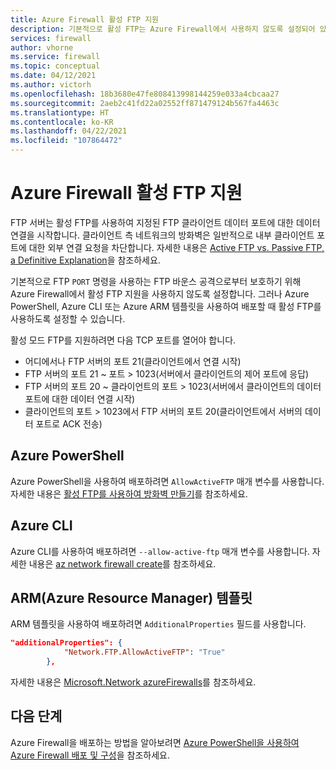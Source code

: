```yaml
---
title: Azure Firewall 활성 FTP 지원
description: 기본적으로 활성 FTP는 Azure Firewall에서 사용하지 않도록 설정되어 있습니다. PowerShell, CLI 및 ARM 템플릿을 사용하여 이 기능을 사용하도록 설정할 수 있습니다.
services: firewall
author: vhorne
ms.service: firewall
ms.topic: conceptual
ms.date: 04/12/2021
ms.author: victorh
ms.openlocfilehash: 18b3680e47fe808413998144259e033a4cbcaa27
ms.sourcegitcommit: 2aeb2c41fd22a02552ff871479124b567fa4463c
ms.translationtype: HT
ms.contentlocale: ko-KR
ms.lasthandoff: 04/22/2021
ms.locfileid: "107864472"
---
```

# <a name="azure-firewall-active-ftp-support"></a>Azure Firewall 활성 FTP 지원

FTP 서버는 활성 FTP를 사용하여 지정된 FTP 클라이언트 데이터 포트에 대한 데이터 연결을 시작합니다. 클라이언트 측 네트워크의 방화벽은 일반적으로 내부 클라이언트 포트에 대한 외부 연결 요청을 차단합니다. 자세한 내용은 [Active FTP vs. Passive FTP, a Definitive Explanation](https://slacksite.com/other/ftp.html)을 참조하세요.

기본적으로 FTP `PORT` 명령을 사용하는 FTP 바운스 공격으로부터 보호하기 위해 Azure Firewall에서 활성 FTP 지원을 사용하지 않도록 설정합니다. 그러나 Azure PowerShell, Azure CLI 또는 Azure ARM 템플릿을 사용하여 배포할 때 활성 FTP를 사용하도록 설정할 수 있습니다.

활성 모드 FTP를 지원하려면 다음 TCP 포트를 열어야 합니다.

- 어디에서나 FTP 서버의 포트 21(클라이언트에서 연결 시작)
- FTP 서버의 포트 21 ~ 포트 > 1023(서버에서 클라이언트의 제어 포트에 응답)
- FTP 서버의 포트 20 ~ 클라이언트의 포트 > 1023(서버에서 클라이언트의 데이터 포트에 대한 데이터 연결 시작)
- 클라이언트의 포트 > 1023에서 FTP 서버의 포트 20(클라이언트에서 서버의 데이터 포트로 ACK 전송)

## <a name="azure-powershell"></a>Azure PowerShell

Azure PowerShell을 사용하여 배포하려면 `AllowActiveFTP` 매개 변수를 사용합니다. 자세한 내용은 [활성 FTP를 사용하여 방화벽 만들기](/powershell/module/az.network/new-azfirewall#16---create-a-firewall-with-allow-active-ftp-)를 참조하세요.

## <a name="azure-cli"></a>Azure CLI

Azure CLI를 사용하여 배포하려면 `--allow-active-ftp` 매개 변수를 사용합니다. 자세한 내용은 [az network firewall create](/cli/azure/network/firewall#az_network_firewall_create-optional-parameters)를 참조하세요. 

## <a name="azure-resource-manager-arm-template"></a>ARM(Azure Resource Manager) 템플릿

ARM 템플릿을 사용하여 배포하려면 `AdditionalProperties` 필드를 사용합니다.

```json
"additionalProperties": {
            "Network.FTP.AllowActiveFTP": "True"
        },
```
자세한 내용은 [Microsoft.Network azureFirewalls](/azure/templates/microsoft.network/azurefirewalls)를 참조하세요.

## <a name="next-steps"></a>다음 단계

Azure Firewall을 배포하는 방법을 알아보려면 [Azure PowerShell을 사용하여 Azure Firewall 배포 및 구성](deploy-ps.md)을 참조하세요.